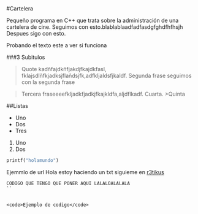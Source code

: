
<h1 id="masthead" style="display: block; width: 285px; height: 80px; background: url(http://jonobr1.github.io/two.js/images/logo.gif) center center no-repeat; overflow: hidden; text-indent: -9999px;">two.js</h1>

#Cartelera

Pequeño programa en C++ que trata sobre la administración de una cartelera de cine. Seguimos con esto.blablablaadfadfasdgfghdfhfhsjh
Despues sigo con esto.

Probando el texto este a ver si funciona

###3 Subitulos
> Quote kadñfajdkñfjakdjfkajdkfasl, fklajsdlñfkjadksjflañdsjfk,adfkljaldsfjkaldf. Segunda frase
seguimos con la segunda frase

>Tercera fraseeeefkljadkfjadkjfkajkldfa,aljdflkadf. Cuarta. >Quinta


##Listas
+ Uno
+ Dos
+ Tres

1. Uno
2. Dos


```python
printf("holamundo")
```
Ejemmlo de url
Hola estoy haciendo un txt siguieme en [r3tikus](http://www.juanma.com)

```
CODIGO QUE TENGO QUE PONER AQUI LALALOALALALA
``


<code>Ejemplo de codigo</code>